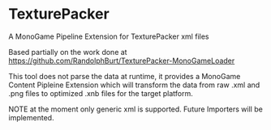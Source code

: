# TexturePacker
A MonoGame Pipeline Extension for TexturePacker xml files

Based partially on the work done at https://github.com/RandolphBurt/TexturePacker-MonoGameLoader

This tool does not parse the data at runtime, it provides a MonoGame Content Pipleine Extension which will
transform the data from raw .xml and .png files to optimized .xnb files for the target platform. 

NOTE at the moment only generic xml is supported. Future Importers will be implemented.

